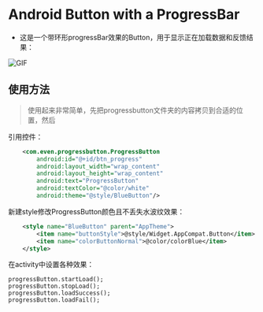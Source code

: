 # Android Button with a ProgressBar

- 这是一个带环形progressBar效果的Button，用于显示正在加载数据和反馈结果：   
  
![GIF](http://oxtf52ecv.bkt.clouddn.com/blog/181012/8Fef5dmfD0.gif) 

## 使用方法
> 使用起来非常简单，先把progressbutton文件夹的内容拷贝到合适的位置，然后   

引用控件：
```xml
    <com.even.progressbutton.ProgressButton
        android:id="@+id/btn_progress"
        android:layout_width="wrap_content"
        android:layout_height="wrap_content"
        android:text="ProgressButton"
        android:textColor="@color/white"
        android:theme="@style/BlueButton"/>
```
新建style修改ProgressButton颜色且不丢失水波纹效果：
```xml
    <style name="BlueButton" parent="AppTheme">
        <item name="buttonStyle">@style/Widget.AppCompat.Button</item>
        <item name="colorButtonNormal">@color/colorBlue</item>
    </style>
```
在activity中设置各种效果：
```
progressButton.startLoad();
progressButton.stopLoad();
progressButton.loadSuccess();
progressButton.loadFail();
```

